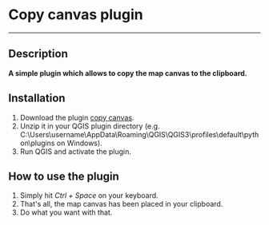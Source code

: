 # Copy canvas plugin
---

## Description

**A simple plugin which allows to copy the map canvas to the clipboard.**

## Installation

1. Download the plugin [copy canvas](https://sourceforge.net/projects/qgis-plugins/files/copy_canvas.zip/download).
2. Unzip it in your QGIS plugin directory (e.g. C:\Users\username\AppData\Roaming\QGIS\QGIS3\profiles\default\python\plugins on Windows).
3. Run QGIS and activate the plugin.

## How to use the plugin

1. Simply hit *Ctrl + Space* on your keyboard.
2. That's all, the map canvas has been placed in your clipboard.
3. Do what you want with that.